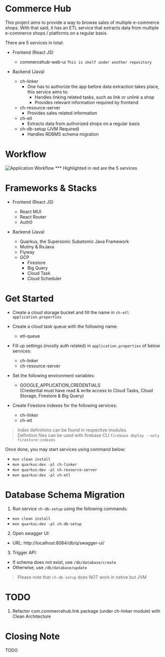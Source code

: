 # Commerce Hub

This project aims to provide a way to browse sales of multiple e-commerce shops.
With that said, it has an ETL service that extracts data from 
multiple e-commerce shops / platforms on a regular basis.

There are 5 services in total:
- Frontend (React JS)
    - commercehub-web-ui `This is shelf under another repository`


- Backend (Java)
    - ch-linker
        - One has to authorize the app before data extraction takes place, this service aims to:
            - Handles linking related tasks, such as link or unlink a shop
            - Provides relevant information required by frontend
    - ch-resource-server
        - Provides sales related information
    - ch-etl
        - Extracts data from authorized shops on a regular basis
    - ch-db-setup (JVM Required)
        - Handles RDBMS schema migration

# Workflow

![Application Workflow](https://user-images.githubusercontent.com/6287166/173289489-52db7042-9d76-40dc-af85-2d4ea9abe38c.png)
*** Highlighted in red are the 5 services

# Frameworks & Stacks

- Frontend (React JS)
    - React MUI
    - React Router
    - Auth0


- Backend (Java)
    - Quarkus, the Supersonic Subatomic Java Framework
    - Mutiny & RxJava
    - Flyway
    - GCP
        - Firestore
        - Big Query
        - Cloud Task
        - Cloud Scheduler

# Get Started
- Create a cloud storage bucket and fill the name in `ch-etl` `application.properties`


- Create a cloud task queue with the following name:
    - etl-queue


- Fill up settings (mostly auth related) in `application.properties` of below services:
    - ch-linker
    - ch-resource-server


- Set the following environment variables:
    - GOOGLE_APPLICATION_CREDENTIALS<br/>
      (Credential must have read & write access to Cloud Tasks, Cloud Storage, Firestore & Big Query)


- Create Firestore indexes for the following services:
    - ch-linker
    - ch-etl

> Index definitions can be found in respective modules.<br/>
> Definition files can be used with firebase CLI ``` firebase deploy --only firestore:indexes ```

Once done, you may start services using command below:
- ``` mvn clean install ```
- ``` mvn quarkus:dev -pl ch-linker ```
- ``` mvn quarkus:dev -pl ch-resource-server ```
- ``` mvn quarkus:dev -pl ch-etl ```

# Database Schema Migration
1. Run service `ch-db-setup` using the following commands:
- ``` mvn clean install ```
- ``` mvn quarkus:dev -pl ch-db-setup ```

2. Open swagger UI:
- URL: http://localhost:8084/db/q/swagger-ui/

3. Trigger API:
- If schema does not exist, use `/db/database/create`
- Otherwise, use `/db/database/update`

> Please note that `ch-db-setup` does NOT work in native but JVM

# TODO
1. Refactor com.commercehub.link package (under ch-linker module) with Clean Architecture

# Closing Note
TODO
